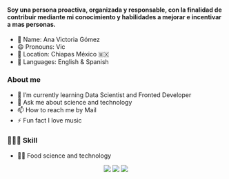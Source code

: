#### Soy una persona proactiva, organizada y responsable, con la finalidad de contribuir mediante mi conocimiento y habilidades a mejorar e incentivar a mas personas.
- 👤 Name: Ana Victoria Gómez
- 😄 Pronouns: Vic 
- 📍 Location: Chiapas México 🇲🇽 
- 📣 Languages: English & Spanish

### About me
- 🌱 I’m currently learning Data Scientist and Fronted Developer
- 💬 Ask me about science and technology
- 📫 How to reach me by Mail
- ⚡ Fun fact I love music
### 👨🏻‍🚀 Skill
- 👩‍🔬 Food science and technology

 <div align="center">
  <a href="https://www.instagram.com/ana_victoriah1/profilecard/?igsh=MXZvcWdpMHBmYXB1aA==" target="_blank"><img src="https://img.shields.io/badge/-Instagram-%23E4405F?style=for-the-badge&logo=instagram&logoColor=white" target="_blank"></a>
  <a href="https://www.linkedin.com/in/ana-victoria-g%C3%B3mez-500237270/" target="_blank"><img src="https://img.shields.io/badge/-LinkedIn-%230077B5?style=for-the-badge&logo=linkedin&logoColor=white" target="_blank"></a> 
  <a href="mailto:anavctoria979@gmail.com"><img src="https://img.shields.io/badge/-Gmail-%23333?style=for-the-badge&logo=gmail&logoColor=white&color=red" target="_blank"></a>
 
</div>
 
